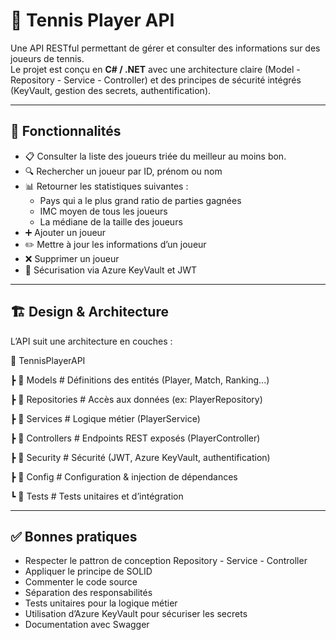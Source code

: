 # 🎾 Tennis Player API

Une API RESTful permettant de gérer et consulter des informations sur des joueurs de tennis.  
Le projet est conçu en **C# / .NET** avec une architecture claire (Model - Repository - Service - Controller) et des principes de sécurité intégrés (KeyVault, gestion des secrets, authentification).                       

---

## 🚀 Fonctionnalités

- 📋 Consulter la liste des joueurs triée du meilleur au moins bon.
- 🔍 Rechercher un joueur par ID, prénom ou nom
- 📊 Retourner les statistiques suivantes :
  - Pays qui a le plus grand ratio de parties gagnées
  - IMC moyen de tous les joueurs
  - La médiane de la taille des joueurs 
- ➕ Ajouter un joueur
- ✏️ Mettre à jour les informations d’un joueur
- ❌ Supprimer un joueur
- 🔐 Sécurisation via Azure KeyVault et JWT

---

## 🏗️ Design & Architecture

L’API suit une architecture en couches :  

📂 TennisPlayerAPI

┣ 📂 Models # Définitions des entités (Player, Match, Ranking...)

┣ 📂 Repositories # Accès aux données (ex: PlayerRepository)

┣ 📂 Services # Logique métier (PlayerService)

┣ 📂 Controllers # Endpoints REST exposés (PlayerController)

┣ 📂 Security # Sécurité (JWT, Azure KeyVault, authentification)

┣ 📂 Config # Configuration & injection de dépendances

┗ 📂 Tests # Tests unitaires et d’intégration

---

## ✅ Bonnes pratiques

- Respecter le pattron de conception Repository - Service - Controller
- Appliquer le principe de SOLID
- Commenter le code source
- Séparation des responsabilités
- Tests unitaires pour la logique métier
- Utilisation d’Azure KeyVault pour sécuriser les secrets
- Documentation avec Swagger

